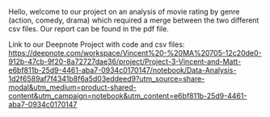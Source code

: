 Hello, welcome to our project on an analysis of movie rating by genre (action, comedy, drama) which required a merge between the two different csv files. Our report can be found in the pdf file.

Link to our Deepnote Project with code and csv files:
https://deepnote.com/workspace/Vincent%20-%20MA%20705-12c20de0-912b-47cb-9f20-8a72727dae36/project/Project-3-Vincent-and-Matt-e6bf811b-25d9-4461-aba7-0934c0170147/notebook/Data-Analysis-1d2f6589af7f4341b8f6a5d03eddeed9?utm_source=share-modal&utm_medium=product-shared-content&utm_campaign=notebook&utm_content=e6bf811b-25d9-4461-aba7-0934c0170147
